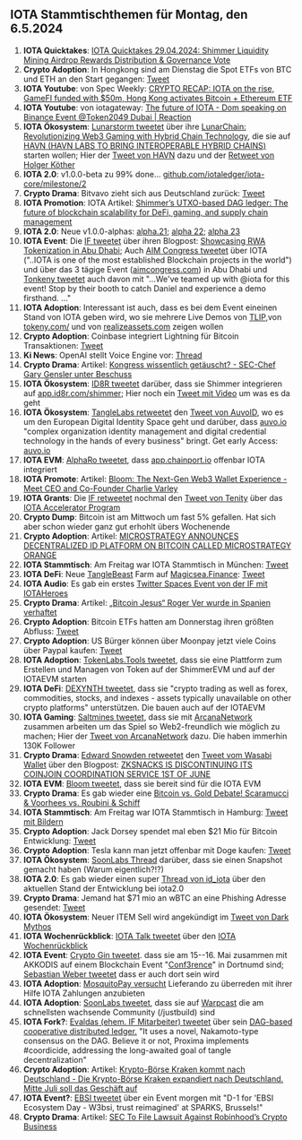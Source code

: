 ## IOTA Stammtischthemen für Montag, den 6.5.2024

1. **IOTA Quicktakes**: [IOTA Quicktakes 29.04.2024: Shimmer Liquidity Mining Airdrop Rewards Distribution & Governance Vote](https://youtu.be/D0GOMWOwuF4?si=LrexbtKF_rEBmxUh)
2. **Crypto Adoption**: In Hongkong sind am Dienstag die Spot ETFs von BTC und ETH an den Start gegangen: [Tweet](https://x.com/blocktrainer/status/1785247933987762546)
3. **IOTA Youtube**: von Spec Weekly: [CRYPTO RECAP: IOTA on the rise, GameFI funded with $50m, Hong Kong activates Bitcoin + Ethereum ETF](https://www.youtube.com/watch?v=j1lQCkgXI_0)
4. **IOTA Youtube**: von iotagateway: [The future of IOTA - Dom speaking on Binance Event @Token2049 Dubai | Reaction](https://www.youtube.com/watch?v=ywYJJIpTcuI)
5. **IOTA Ökosystem**: [Lunarstorm tweetet](https://x.com/lunarstorm_web3/status/1785248635954872337) über ihre [LunarChain: Revolutionizing Web3 Gaming with Hybrid Chain Technology](https://lunarstorm.io/news/introducing-lunar-chain-revolutionizing-web3-gaming-with-hybrid-chain-technology), die sie auf [HAVN (HAVN LABS TO BRING INTEROPERABLE HYBRID CHAINS)](https://twitter.com/HAVN_network) starten wollen; Hier der [Tweet von HAVN](https://x.com/HAVN_network/status/1785248723217400032) dazu und der [Retweet von Holger Köther](https://x.com/HolgerKoether/status/1785254691036631250) 
6. **IOTA 2.0**: v1.0.0-beta zu 99% done... [github.com/iotaledger/iota-core/milestone/2](https://github.com/iotaledger/iota-core/milestone/2)
7. **Crypto Drama**: Bitvavo zieht sich aus Deutschland zurück: [Tweet](https://x.com/bitcoin2go/status/1785258816558223478)
8. **IOTA Promotion**: IOTA Artikel: [Shimmer’s UTXO-based DAG ledger: The future of blockchain scalability for DeFi, gaming, and supply chain management](https://chainaffairs.com/shimmers-utxo-based-dag-ledger-the-future-of-blockchain-scalability-for-defi-gaming-and-supply-chain-management/)
9. **IOTA 2.0**: Neue v1.0.0-alphas: [alpha.21](https://github.com/iotaledger/iota-core/releases/tag/v1.0.0-alpha.21); [alpha 22](https://github.com/iotaledger/iota-core/releases/tag/v1.0.0-alpha.22); [alpha 23](https://github.com/iotaledger/iota-core/releases/tag/v1.0.0-alpha.23)
10. **IOTA Event**: Die [IF tweetet](https://x.com/iota/status/1785293036638876044) über ihren Blogpost: [Showcasing RWA Tokenization in Abu Dhabi](https://blog.iota.org/iota-aim-congress-2024/); Auch [AIM Congress tweetet](https://x.com/AIM_Congress/status/1784968383919739208) über IOTA ("..IOTA is one of the most established Blockchain projects in the world") und über das 3 tägige Event ([aimcongress.com](https://aimcongress.com/)) in Abu Dhabi und [Tonkeny tweetet](https://x.com/TokenySolutions/status/1785942300650016934) auch davon mit "...We've teamed up with 
@iota for this event! Stop by their booth to catch Daniel and experience a demo firsthand. ..."
11. **IOTA Adoption**: Interessant ist auch, dass es bei dem Event eineinen Stand von IOTA geben wird, wo sie mehrere Live Demos von [TLIP](https://www.tlip.io/),von [tokeny.com/](https://tokeny.com/) und von [realizeassets.com](https://www.realizeassets.com/) zeigen wollen
12. **Crypto Adoption**: Coinbase integriert Lightning für Bitcoin Transaktionen: [Tweet](https://x.com/coinbase/status/1785309426691273092)
13. **Ki News**: OpenAI stellt Voice Engine vor: [Thread](https://x.com/hey_madni/status/1784982570482155808)
14. **Crypto Drama**: Artikel: [Kongress wissentlich getäuscht? - SEC-Chef Gary Gensler unter Beschuss](https://www.btc-echo.de/schlagzeilen/sec-chef-gary-gensler-unter-beschuss-183522/)
15. **IOTA Ökosystem**: [ID8R tweetet](https://x.com/ID8R_com/status/1785646618899005525) darüber, dass sie Shimmer integrieren auf [app.id8r.com/shimmer](https://app.id8r.com/shimmer); Hier noch ein [Tweet mit Video](https://x.com/ID8R_com/status/1786372871687995619) um was es da geht
16. **IOTA Ökosystem**: [TangleLabs retweetet](https://x.com/Tangle_Labs/status/1785670555892424785) den [Tweet von AuvoID](https://x.com/AuvoDigital/status/1785669437279936897), wo es um den European Digital Identity Space geht und darüber, dass [auvo.io](https://www.auvo.io/) "complex organization identity management and digital credential technology in the hands of every business" bringt. Get early Access: [auvo.io](https://www.auvo.io/)
17. **IOTA EVM**: [AlphaRo tweetet](), dass [app.chainport.io](https://app.chainport.io/) offenbar IOTA integriert
18. **IOTA Promote**: Artikel: [Bloom: The Next-Gen Web3 Wallet Experience - Meet CEO and Co-Founder Charlie Varley](https://blockster.com/bloom-the-next-gen-web3-wallet-experience-meet-ceo-and-co-founder-charlie-varley)
19. **IOTA Grants**: Die [IF retweetet](https://x.com/iota/status/1785540278444499295) nochmal den [Tweet von Tenity](https://x.com/tenity_global/status/1785466665913766195) über das [IOTA Accelerator Program](https://www.tenity.com/programs/iota-apac-accelerator?hss_channel=tw-748546152182779904)
20. **Crypto Dump**: Bitcoin ist am Mittwoch um fast 5% gefallen. Hat sich aber schon wieder ganz gut erhohlt übers Wochenende
21. **Crypto Adoption**: Artikel: [MICROSTRATEGY ANNOUNCES DECENTRALIZED ID PLATFORM ON BITCOIN CALLED MICROSTRATEGY ORANGE](https://bitcoinmagazine.com/business/microstrategy-announces-decentralized-id-platform-on-bitcoin-called-microstrategy-orange)
22. **IOTA Stammtisch**: Am Freitag war IOTA Stammtisch in München: [Tweet](https://x.com/IotaMunchen/status/1784882047338590607)
23. **IOTA DeFi**: Neue [TangleBeast](https://twitter.com/tanglebeasts) Farm auf [Magicsea.Finance](https://magicsea.finance/home): [Tweet](https://x.com/MagicSeaDEX/status/1786274492936782020)
24. **IOTA Audio**: Es gab ein erstes [Twitter Spaces Event von der IF mit IOTAHeroes](https://x.com/iota/status/1786002107344028091)
25. **Crypto Drama**: Artikel: [„Bitcoin Jesus“ Roger Ver wurde in Spanien verhaftet](https://bitcoinblog.de/2024/05/02/bitcoin-jesus-roger-ver-in-spanien-verhaftet/)
26. **Crypto Adoption**: Bitcoin ETFs hatten am Donnerstag ihren größten Abfluss: [Tweet](https://x.com/rovercrc/status/1786020314457030680)
27. **Crypto Adoption**: US Bürger können über Moonpay jetzt viele Coins über Paypal kaufen: [Tweet](https://x.com/AltcoinDailyio/status/1786150698536878146)
28. **IOTA Adoption**: [TokenLabs.Tools tweetet](https://x.com/TokenLabsTools/status/1785722361154601313), dass sie eine Plattform zum Erstellen und Managen von Token auf der ShimmerEVM und auf der IOTAEVM starten
29. **IOTA DeFi**: [DEXYNTH tweetet](https://x.com/DEXYNTH/status/1786298396669829453), dass sie "crypto trading as well as forex, commodities, stocks, and indexes - assets typically unavailable on other crypto platforms" unterstützen. Die bauen auch auf der IOTAEVM
30. **IOTA Gaming**: [Saltmines tweetet](https://x.com/SaltminesCo/status/1786310924267356299), dass sie mit [ArcanaNetwork](https://twitter.com/ArcanaNetwork) zusammen arbeiten um das Spiel so Web2-freundlich wie möglich zu machen; Hier der [Tweet von ArcanaNetwork](https://x.com/ArcanaNetwork/status/1786440583612969068) dazu. Die haben immerhin 130K Follower
31. **Crypto Drama**: [Edward Snowden retweetet](https://x.com/Snowden/status/1786170805728039127) den [Tweet vom Wasabi Wallet](https://x.com/wasabiwallet/status/1786083838415769673) über den Blogpost: [ZKSNACKS IS DISCONTINUING ITS COINJOIN COORDINATION SERVICE 1ST OF JUNE](https://blog.wasabiwallet.io/zksnacks-is-discontinuing-its-coinjoin-coordination-service-1st-of-june/)
32. **IOTA EVM**: [Bloom tweetet](https://x.com/bloomwalletio/status/1786439801467744486), dass sie bereit sind für die IOTA EVM
33. **Crypto Drama**: Es gab wieder eine [Bitcoin vs. Gold Debate! Scaramucci & Voorhees vs. Roubini & Schiff](https://www.youtube.com/watch?v=kZFmgfCakXc)
34. **IOTA Stammtisch**: Am Freitag war IOTA Stammtisch in Hamburg: [Tweet mit Bildern](https://x.com/TanglenautX/status/1786807742448964012)
35. **Crypto Adoption**: Jack Dorsey spendet mal eben $21 Mio für Bitcoin Entwicklung: [Tweet](https://x.com/BTC_Archive/status/1786749579263615113)
36. **Crypto Adoption**: Tesla kann man jetzt offenbar mit Doge kaufen: [Tweet](https://x.com/martypartymusic/status/1786715871790137712)
37. **IOTA Ökosystem**: [SoonLabs Thread](https://x.com/soon_labs/status/1786464178565460048) darüber, dass sie einen Snapshot gemacht haben (Warum eigentlich?!?)
38. **IOTA 2.0**: Es gab wieder einen super [Thread von id_iota](https://x.com/id_iota/status/1787140864742994180) über den aktuellen Stand der Entwicklung bei iota2.0
39. **Crypto Drama**: Jemand hat $71 mio an wBTC an eine Phishing Adresse gesendet: [Tweet](https://x.com/LayahHeilpern/status/1786570564355715126)
40. **IOTA Ökosystem**: Neuer ITEM Sell wird angekündigt im [Tweet von Dark Mythos](https://x.com/DarkMythosIOTA/status/1786878468963144122)
41. **IOTA Wochenrückblick**: [IOTA Talk tweetet](https://x.com/Iota_Talk_/status/1787015756602818979) über den [IOTA Wochenrückblick](https://www.iota-talk.com/index.php?article/392-wochenr%C3%BCckblick-vom-28-april-bis-4-mai-2024/)
42. **IOTA Event**: [Crypto Gin tweetet](https://x.com/Crypto_Gin21/status/1787100404032913656). dass sie am 15--16. Mai zusammen mit AKKODIS auf einem Blockchain Event "[Conf3rence](https://twitter.com/conf3rence)" in Dortnumd sind; [Sebastian Weber tweetet](https://x.com/Sebasti65365174/status/1787440113074446477) dass er auch dort sein wird
43. **IOTA Adoption**: [MosquitoPay versucht](https://x.com/MosquitoPay/status/1787159374852444371) Lieferando zu überreden mit ihrer Hilfe IOTA Zahlungen anzubieten
44. **IOTA Adoption**: [SoonLabs tweetet](https://x.com/soon_labs/status/1787347586405544376), dass sie auf [Warpcast](https://t.co/BRaw4CNvEE) die am schnellsten wachsende Community (/justbuild) sind
45. **IOTA Fork?**: [Evaldas (ehem. IF Mitarbeiter) tweetet](https://x.com/lunfardo314/status/1787373342267203716) über sein [DAG-based cooperative distributed ledger.](https://github.com/lunfardo314/proxima) "It uses a novel, Nakamoto-type consensus on the DAG.  Believe it or not, Proxima implements #coordicide, addressing the long-awaited goal of tangle decentralization"
46. **Crypto Adoption**: Artikel: [Krypto-Börse Kraken kommt nach Deutschland - Die Krypto-Börse Kraken expandiert nach Deutschland. Mitte Juli soll das Geschäft auf](https://www.btc-echo.de/schlagzeilen/krypto-boerse-kraken-kommt-nach-deutschland-183717/)
47. **IOTA Event?**: [EBSI tweetet](https://x.com/EU_EBSI/status/1787474437672955982) über ein Event morgen mit "D-1 for 'EBSI Ecosystem Day - W3bsi, trust reimagined' at SPARKS, Brussels!"
48. **Crypto Drama**: Artikel: [SEC To File Lawsuit Against Robinhood’s Crypto Business](https://watcher.guru/news/sec-to-file-lawsuit-against-robinhoods-crypto-business#google_vignette)
